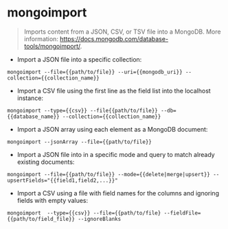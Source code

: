 # mongoimport

> Imports content from a JSON, CSV, or TSV file into a MongoDB.
> More information: <https://docs.mongodb.com/database-tools/mongoimport/>.

- Import a JSON file into a specific collection:

`mongoimport --file={{path/to/file}} --uri={{mongodb_uri}} --collection={{collection_name}}`

- Import a CSV file using the first line as the field list into the localhost instance:

`mongoimport --type={{csv}} --file{{path/to/file}} --db={{database_name}} --collection={{collection_name}}`

- Import a JSON array using each element as a MongoDB document:

`mongoimport --jsonArray --file={{path/to/file}}`

- Import a JSON file into in a specific mode and query to match already existing documents:

`mongoimport --file={{path/to/file}} --mode={{delete|merge|upsert}} --upsertFields="{{field1,field2,...}}"`

- Import a CSV using a file with field names for the columns and ignoring fields with empty values:

`mongoimport  --type={{csv}} --file={{path/to/file} --fieldFile={{path/to/field_file}} --ignoreBlanks`

